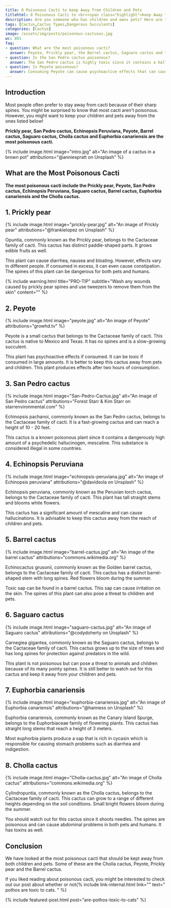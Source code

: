 ```yaml
---
title: 8 Poisonous Cacti to keep Away from Children and Pets
titlehtml: 8 Poisonous Cacti to <br><span class="highlight">keep Away from Children and Pets</span>
description: Are you someone who has children and owns pets? Here are the 8 most poisonous cacti you need to keep away from both children and pets!
tags: [Cactus,Cactus Types,Dangerous Succulents]
categories: [Cactus]
image: /assets/img/posts/poisonous-cactuses.jpg
wc: 891
faq: 
- question: What are the most poisonous cacti?
  answer: Peyote, Prickly pear, the Barrel cactus, Saguaro cactus and the Cholla cactus are some of the most poisonous cacti. ,
- question: Is the San Pedro cactus poisonous?
  answer: The San Pedro cactus is highly toxic since it contains a hallucinogen called mescaline. ,
- question: Is Peyote poisonous?
  answer: Consuming Peyote can cause psychoactive effects that can cause both physical and mental discomfort. 
---
```


## Introduction

Most people often prefer to stay away from cacti because of their sharp spines. You might be surprised to know that most cacti aren't poisonous. However, you might want to keep your children and pets away from the ones listed below!

**Prickly pear, San Pedro cactus, Echinopsis Peruviana, Peyote, Barrel cactus, Saguaro cactus, Cholla cactus and Euphorbia canariensis are the most poisonous cacti.&nbsp;** 

{% include image.html image="intro.jpg" alt="An image of a cactus in a brown pot" attributions="@anniespratt on Unsplash" %}

## What are the Most Poisonous Cacti

**The most poisonous cacti include the Prickly pear, Peyote, San Pedro cactus, Echinopsis Peruviana, Saguaro cactus, Barrel cactus, Euphorbia canariensis and the Cholla cactus.&nbsp;** 

## 1. Prickly pear

{% include image.html image="prickly-pear.jpg" alt="An image of Prickly pear" attributions="@frankielopez on Unsplash" %}

Opuntia, commonly known as the Prickly pear, belongs to the Cactaceae family of cacti. This cactus has distinct paddle-shaped parts. It grows edible fruits as well.&nbsp;

This plant can cause diarrhea, nausea and bloating. However, effects vary in different people. If consumed in excess, it can even cause constipation. The spines of this plant can be dangerous for both pets and humans.&nbsp;

{% include warning.html title="PRO-TIP" subtitle="Wash any wounds caused by prickly pear spines and use tweezers to remove them from the skin" content="" %}

## 2. Peyote

{% include image.html image="peyote.jpg" alt="An image of Peyote" attributions="growhd.tv" %}

Peyote is a small cactus that belongs to the Cactaceae family of cacti. This cactus is native to Mexico and Texas. It has no spines and is a slow-growing succulent.&nbsp;

This plant has psychoactive effects if consumed. It can be toxic if consumed in large amounts. It is better to keep this cactus away from pets and children. This plant produces effects after two hours of consumption.

## 3. San Pedro cactus

{% include image.html image="San-Pedro-Cactus.jpg" alt="An image of San Pedro cactus" attributions="Forest Starr &amp; Kim Starr on starrenvironmental.com" %}

Echinopsis pachanoi, commonly known as the San Pedro cactus, belongs to the&nbsp;Cactaceae family of cacti. It is a fast-growing cactus and can reach a height of 10 - 20 feet.&nbsp;

This cactus is a known poisonous plant since it contains a dangerously high amount of a psychedelic hallucinogen, mescaline. This substance is considered illegal in some countries.&nbsp;

## 4. Echinopsis Peruviana

{% include image.html image="echinopsis-peruviana.jpg" alt="An image of Echinopsis peruviana" attributions="@davidsola on Unsplash" %}

Echinopsis peruviana, commonly known as the Peruvian torch cactus, belongs to the Cactaceae family of cacti. This plant has tall straight stems and blooms white flowers.&nbsp;

This cactus has a significant amount of mescaline and can cause hallucinations. It is advisable to keep this cactus away from the reach of children and pets.&nbsp;

## 5. Barrel cactus

{% include image.html image="barrel-cactus.jpg" alt="An image of the barrel cactus" attributions="commons.wikimedia.org" %}

Echinocactus grusonii, commonly known as the Golden barrel cactus, belongs to the Cactaceae family of cacti. This cactus has a distinct barrel-shaped stem with long spines. Red flowers bloom during the summer.&nbsp;

Toxic sap can be found in a barrel cactus. This sap can cause irritation on the skin. The spines of this plant can also pose a threat to children and pets.&nbsp;

## 6. Saguaro cactus

{% include image.html image="saguaro-cactus.jpg" alt="An image of Saguaro cactus" attributions="@codydoherty on Unsplash" %}

Carnegiea gigantea, commonly known as the Saguaro cactus, belongs to the Cactaceae family of cacti. This cactus grows up to the size of trees and has long spines for protection against predators in the wild.&nbsp;

This plant is not poisonous but can pose a threat to animals and children because of its many pointy spines. It is still better to watch out for this cactus and keep it away from your children and pets.&nbsp;

## 7. Euphorbia canariensis

{% include image.html image="euphorbia-canariensis.jpg" alt="An image of Euphorbia canariensis" attributions="@hanness on Unsplash" %}

Euphorbia canariensis, commonly known as the Canary Island Spurge, belongs to the&nbsp;Euphorbiaceae family of flowering plants. This cactus has straight long stems that reach a height of 3 meters.&nbsp;

Most euphorbia plants produce a sap that is rich in cycasin which is responsible for causing stomach problems such as diarrhea and indigestion.&nbsp;

## 8. Cholla cactus

{% include image.html image="Cholla-cactus.jpg" alt="An image of Cholla cactus" attributions="commons.wikimedia.org" %}

Cylindropuntia, commonly known as the Cholla cactus, belongs to the Cactaceae family of cacti. This cactus can grow to a range of different heights depending on the soil conditions. Small bright flowers bloom during the summer.&nbsp;

You should watch out for this cactus since it shoots needles. The spines are poisonous and can cause abdominal problems in both pets and humans. It has toxins as well.&nbsp;

## Conclusion

We have looked at the most poisonous cacti that should be kept away from both children and pets. Some of these are the Cholla cactus, Peyote, Prickly pear and the Barrel cactus.&nbsp;

If you liked reading about poisonous cacti, you might be interested to check out our post about whether or not{% include link-internal.html link="" text=" pothos are toxic to cats.&nbsp;" %} 

{% include featured-post.html post="are-pothos-toxic-to-cats" %}
